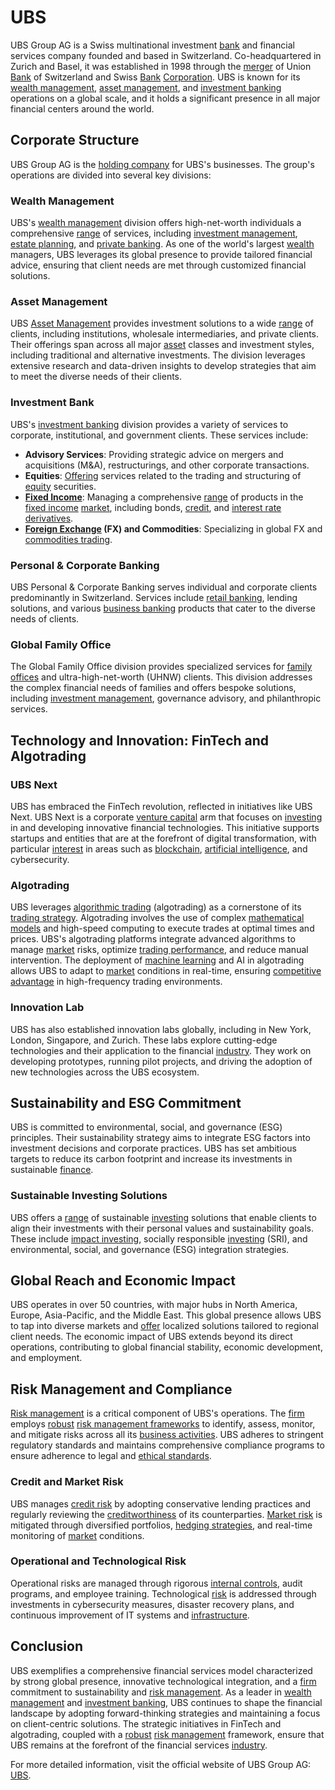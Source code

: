 # UBS

UBS Group AG is a Swiss multinational investment [bank](../b/bank.md) and financial services company founded and based in Switzerland. Co-headquartered in Zurich and Basel, it was established in 1998 through the [merger](../m/merger.md) of Union [Bank](../b/bank.md) of Switzerland and Swiss [Bank](../b/bank.md) [Corporation](../c/corporation.md). UBS is known for its [wealth management](../w/wealth_management.md), [asset management](../a/asset_management.md), and [investment banking](../i/investment_banking.md) operations on a global scale, and it holds a significant presence in all major financial centers around the world.

## Corporate Structure

UBS Group AG is the [holding company](../h/holding_company.md) for UBS's businesses. The group's operations are divided into several key divisions:

### Wealth Management

UBS's [wealth management](../w/wealth_management.md) division offers high-net-worth individuals a comprehensive [range](../r/range.md) of services, including [investment management](../i/investment_management.md), [estate planning](../e/estate_planning.md), and [private banking](../p/private_banking.md). As one of the world's largest [wealth](../w/wealth.md) managers, UBS leverages its global presence to provide tailored financial advice, ensuring that client needs are met through customized financial solutions.

### Asset Management

UBS [Asset Management](../a/asset_management.md) provides investment solutions to a wide [range](../r/range.md) of clients, including institutions, wholesale intermediaries, and private clients. Their offerings span across all major [asset](../a/asset.md) classes and investment styles, including traditional and alternative investments. The division leverages extensive research and data-driven insights to develop strategies that aim to meet the diverse needs of their clients.

### Investment Bank

UBS's [investment banking](../i/investment_banking.md) division provides a variety of services to corporate, institutional, and government clients. These services include:

- **Advisory Services**: Providing strategic advice on mergers and acquisitions (M&A), restructurings, and other corporate transactions.
- **Equities**: [Offering](../o/offering.md) services related to the trading and structuring of [equity](../e/equity.md) securities.
- **[Fixed Income](../f/fixed_income.md)**: Managing a comprehensive [range](../r/range.md) of products in the [fixed income](../f/fixed_income.md) [market](../m/market.md), including bonds, [credit](../c/credit.md), and [interest rate derivatives](../i/interest_rate_derivatives.md).
- **[Foreign Exchange](../f/foreign_exchange.md) (FX) and Commodities**: Specializing in global FX and [commodities trading](../c/commodities_trading.md).

### Personal & Corporate Banking

UBS Personal & Corporate Banking serves individual and corporate clients predominantly in Switzerland. Services include [retail banking](../r/retail_banking.md), lending solutions, and various [business banking](../b/business_banking.md) products that cater to the diverse needs of clients.

### Global Family Office

The Global Family Office division provides specialized services for [family offices](../f/family_offices.md) and ultra-high-net-worth (UHNW) clients. This division addresses the complex financial needs of families and offers bespoke solutions, including [investment management](../i/investment_management.md), governance advisory, and philanthropic services.

## Technology and Innovation: FinTech and Algotrading

### UBS Next

UBS has embraced the FinTech revolution, reflected in initiatives like UBS Next. UBS Next is a corporate [venture capital](../v/venture_capital.md) arm that focuses on [investing](../i/investing.md) in and developing innovative financial technologies. This initiative supports startups and entities that are at the forefront of digital transformation, with particular [interest](../i/interest.md) in areas such as [blockchain](../b/blockchain_in_trading.md), [artificial intelligence](../a/artificial_intelligence_in_trading.md), and cybersecurity.

### Algotrading

UBS leverages [algorithmic trading](../a/accountability.md) (algotrading) as a cornerstone of its [trading strategy](../t/trading_strategy.md). Algotrading involves the use of complex [mathematical models](../m/mathematical_models_in_trading.md) and high-speed computing to execute trades at optimal times and prices. UBS's algotrading platforms integrate advanced algorithms to manage [market](../m/market.md) risks, optimize [trading performance](../t/trading_performance.md), and reduce manual intervention. The deployment of [machine learning](../m/machine_learning.md) and AI in algotrading allows UBS to adapt to [market](../m/market.md) conditions in real-time, ensuring [competitive advantage](../c/competitive_advantage.md) in high-frequency trading environments.

### Innovation Lab

UBS has also established innovation labs globally, including in New York, London, Singapore, and Zurich. These labs explore cutting-edge technologies and their application to the financial [industry](../i/industry.md). They work on developing prototypes, running pilot projects, and driving the adoption of new technologies across the UBS ecosystem.

## Sustainability and ESG Commitment

UBS is committed to environmental, social, and governance (ESG) principles. Their sustainability strategy aims to integrate ESG factors into investment decisions and corporate practices. UBS has set ambitious targets to reduce its carbon footprint and increase its investments in sustainable [finance](../f/finance.md).

### Sustainable Investing Solutions

UBS offers a [range](../r/range.md) of sustainable [investing](../i/investing.md) solutions that enable clients to align their investments with their personal values and sustainability goals. These include [impact investing](../i/impact_investing.md), socially responsible [investing](../i/investing.md) (SRI), and environmental, social, and governance (ESG) integration strategies.

## Global Reach and Economic Impact

UBS operates in over 50 countries, with major hubs in North America, Europe, Asia-Pacific, and the Middle East. This global presence allows UBS to tap into diverse markets and [offer](../o/offer.md) localized solutions tailored to regional client needs. The economic impact of UBS extends beyond its direct operations, contributing to global financial stability, economic development, and employment.

## Risk Management and Compliance

[Risk management](../r/risk_management.md) is a critical component of UBS's operations. The [firm](../f/firm.md) employs [robust](../r/robust.md) [risk management frameworks](../r/risk_management_frameworks.md) to identify, assess, monitor, and mitigate risks across all its [business activities](../b/business_activities.md). UBS adheres to stringent regulatory standards and maintains comprehensive compliance programs to ensure adherence to legal and [ethical standards](../e/ethical_standards_in_trading.md).

### Credit and Market Risk

UBS manages [credit risk](../c/credit_risk.md) by adopting conservative lending practices and regularly reviewing the [creditworthiness](../c/creditworthiness.md) of its counterparties. [Market risk](../m/market_risk.md) is mitigated through diversified portfolios, [hedging strategies](../h/hedging_strategies.md), and real-time monitoring of [market](../m/market.md) conditions.

### Operational and Technological Risk

Operational risks are managed through rigorous [internal controls](../i/internal_controls.md), audit programs, and employee training. Technological [risk](../r/risk.md) is addressed through investments in cybersecurity measures, disaster recovery plans, and continuous improvement of IT systems and [infrastructure](../i/infrastructure.md).

## Conclusion

UBS exemplifies a comprehensive financial services model characterized by strong global presence, innovative technological integration, and a [firm](../f/firm.md) commitment to sustainability and [risk management](../r/risk_management.md). As a leader in [wealth management](../w/wealth_management.md) and [investment banking](../i/investment_banking.md), UBS continues to shape the financial landscape by adopting forward-thinking strategies and maintaining a focus on client-centric solutions. The strategic initiatives in FinTech and algotrading, coupled with a [robust](../r/robust.md) [risk management](../r/risk_management.md) framework, ensure that UBS remains at the forefront of the financial services [industry](../i/industry.md).

For more detailed information, visit the official website of UBS Group AG: [UBS](https://www.ubs.com).
